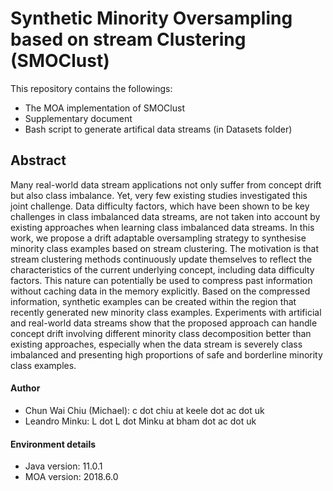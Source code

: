 # Synthetic Minority Oversampling based on stream Clustering (SMOClust)

This repository contains the followings:
 - The MOA implementation of SMOClust
 - Supplementary document
 - Bash script to generate artifical data streams (in Datasets folder)
 

## Abstract
Many real-world data stream applications not only suffer from concept drift but also class imbalance. Yet, very few existing studies investigated this joint challenge. Data difficulty factors, which have been shown to be key challenges in class imbalanced data streams, are not taken into account by existing approaches when learning class imbalanced data streams. In this work, we propose a drift adaptable oversampling strategy to synthesise minority class examples based on stream clustering. The motivation is that stream clustering methods continuously update themselves to reflect the characteristics of the current underlying concept, including data difficulty factors. This nature can potentially be used to compress past information without caching data in the memory explicitly. Based on the compressed information, synthetic examples can be created within the region that recently generated new minority class examples. Experiments with artificial and real-world data streams show that the proposed approach can handle concept drift involving different minority class decomposition better than existing approaches, especially when the data stream is severely class imbalanced and presenting high proportions of safe and borderline minority class examples.

#### Author
 - Chun Wai Chiu (Michael): c dot chiu at keele dot ac dot uk
 - Leandro Minku: L dot L dot Minku at bham dot ac dot uk

#### Environment details
 - Java version: 11.0.1
 - MOA version: 2018.6.0
